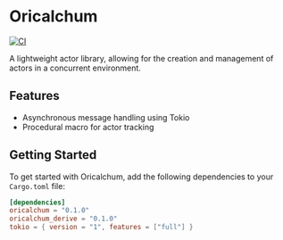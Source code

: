 # Oricalchum
[![CI](https://github.com/Jordan-Dimitrov/Oricalchum/actions/workflows/ci.yml/badge.svg?event=push)](https://github.com/Jordan-Dimitrov/Oricalchum/actions/workflows/ci.yml)

A lightweight actor library, allowing for the creation and management of actors in a concurrent environment. 

## Features

- Asynchronous message handling using Tokio
- Procedural macro for actor tracking

## Getting Started

To get started with Oricalchum, add the following dependencies to your `Cargo.toml` file:

```toml
[dependencies]
oricalchum = "0.1.0"
oricalchum_derive = "0.1.0"
tokio = { version = "1", features = ["full"] }
